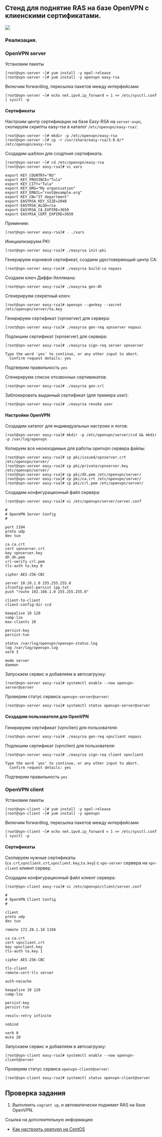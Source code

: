 ## Стенд для поднятие RAS на базе OpenVPN с клиенскими сертификатами.

![](topology.jpeg)

### Реализация.

### OpenVPN server

Установим пакеты
```
[root@vpn-server ~]# yum install -y epel-release
[root@vpn-server ~]# yum install -y openvpn easy-rsa
```

Включим forwarding, пересылка пакетов между интерфейсами
```
[root@vpn-server ~]# echo net.ipv4.ip_forward = 1 >> /etc/sysctl.conf | sysctl -p
```

#### Сертификаты

Настроим центр сертификации на базе Easy-RSA на `server-ovpn`, скопируем скрипты easy-rsa в каталог `/etc/openvpn/easy-rsa/`:
```
[root@vpn-server ~]# mkdir -p /etc/openvpn/easy-rsa
[root@vpn-server ~]# cp -r /usr/share/easy-rsa/3.0.8/* /etc/openvpn/easy-rsa
```

Создадим шаблон для создпния сертификата.
```
[root@vpn-server ~]# cd /etc/openvpn/easy-rsa
[root@vpn-server easy-rsa]# vi vars

export KEY_COUNTRY="RU"
export KEY_PROVINCE="Tula"
export KEY_CITY="Tula"
export KEY_ORG="My organisation"
export KEY_EMAIL="root@example.org"
export KEY_CN="IT department"
export EASYRSA_KEY_SIZE=2048
export EASYRSA_ALGO=rsa
export EASYRSA_CA_EXPIRE=3650
export EASYRSA_CERT_EXPIRE=3650
```

Применим:
```
[root@vpn-server easy-rsa]# . ./vars
```

Инициализируем PKI:
```
[root@vpn-server easy-rsa]# ./easyrsa init-pki
```

Генерируем корневой сертификат, создаем удостоверяющий центр CA:
```
[root@vpn-server easy-rsa]# ./easyrsa build-ca nopass
```

Создаем ключ Диффи-Хеллмана:
```
[root@vpn-server easy-rsa]# ./easyrsa gen-dh
```

Сгенерируем секретный ключ:
```
[root@vpn-server easy-rsa]# openvpn --genkey --secret /etc/openvpn/server/ta.key
```

Генирируем сертификат (vpnserver) для сервера:
```
[root@vpn-server easy-rsa]# ./easyrsa gen-req vpnserver nopass
```

Подпишим сертификат (vpnserver) для сервира:
```
[root@vpn-server easy-rsa]# ./easyrsa sign-req server vpnserver

Type the word 'yes' to continue, or any other input to abort.
  Confirm request details: yes
```
Подтверим правильность `yes`

Сгенерируем список отозвонных сертивикатов:
```
[root@vpn-server easy-rsa]# ./easyrsa gen-crl
```

Заблокировать выданный сертификат (для примера user):
```
[root@vpn-server easy-rsa]# ./easyrsa revoke user
```

#### Настройки OpenVPN

Создадим каталог для индивидуальных настроек и логов:
```
[root@vpn-server easy-rsa]# mkdir -p /etc/openvpn/server/ccd && mkdir -p /var/log/openvpn
```

Копируем все неоюходимые для работы openvpn сервера файлы:
```
[root@vpn-server easy-rsa]# cp pki/issued/vpnserver.crt /etc/openvpn/server/
[root@vpn-server easy-rsa]# cp pki/private/vpnserver.key /etc/openvpn/server/
[root@vpn-server easy-rsa]# cp pki/dh.pem /etc/openvpn/server/
[root@vpn-server easy-rsa]# cp pki/ca.crt /etc/openvpn/server/
[root@vpn-server easy-rsa]# cp pki/crl.pem /etc/openvpn/server/
```

Создадим конфигурационный файл сервера:
```
[root@vpn-server easy-rsa]# vi /etc/openvpn/server/server.conf

#
# OpenVPN Server Config
#

port 1194
proto udp
dev tun

ca ca.crt
cert vpnserver.crt
key vpnserver.key
dh dh.pem
crl-verify crl.pem
tls-auth ta.key 0

cipher AES-256-CBC

server 10.10.1.0 255.255.255.0
ifconfig-pool-persist ipp.txt
push "route 192.168.1.0 255.255.255.0"

client-to-client
client-config-dir ccd

keepalive 10 120
comp-lzo
max-clients 10

persist-key
persist-tun

status /var/log/openvpn/openvpn-status.log
log /var/log/openvpn.log
verb 3

mode server
daemon
```

Запускаем сервис и добавляем в автозагрузку:
```
[root@vpn-server easy-rsa]# systemctl enable --now openvpn-server@server
```

Проверим статус сервиса `openvpn-server@server`:
```
[root@vpn-server easy-rsa]# systemctl status openvpn-server@server
```

#### Создадим пользователя для OpenVPN

Генирируем сертификат (vpnclien) для пользователя:
```
[root@vpn-server easy-rsa]# ./easyrsa gen-req vpnclient nopass
```

Подпишим сертификат (vpnclien) для пользователя:
```
[root@vpn-server easy-rsa]# ./easyrsa sign-req client vpnclient

Type the word 'yes' to continue, or any other input to abort.
  Confirm request details: yes
```

Подтверим правильность `yes`

### OpenVPN client

Установим пакеты
```
[root@vpn-client ~]# yum install -y epel-release
[root@vpn-client ~]# yum install -y openvpn
```

Включим forwarding, пересылка пакетов между интерфейсами
```
[root@vpn-client ~]# echo net.ipv4.ip_forward = 1 >> /etc/sysctl.conf | sysctl -p
```

#### Сертификаты

Скопируем нужные сертификаты (`ca.crt`,`vpnclient.crt`,`vpnclient.key`,`ta.key`) с `vpn-server` сервера на `vpn-client` клиент сервер.

Создадим конфигурационный файл клиент сервера:
```
[root@vpn-client easy-rsa]# vi /etc/openvpn/client/server.conf

#
# OpenVPN Client Config
#

client
proto udp
dev tun

remote 172.20.1.10 1194

ca ca.crt
cert vpnclient.crt
key vpnclient.key
tls-auth ta.key 1

cipher AES-256-CBC

tls-client
remote-cert-tls server

auth-nocache

keepalive 10 120
comp-lzo

persist-key
persist-tun

resolv-retry infinite

nobind

verb 0
mute 20
```

Запускаем сервис и добавляем в автозагрузку:
```
[root@vpn-client easy-rsa]# systemctl enable --now openvpn-client@server
```

Проверим статус сервиса `openvpn-client@server`:
```
[root@vpn-client easy-rsa]# systemctl status openvpn-client@server
```

Проверка задания
----------------

1. Выполнить `vagrant up`, и автоматически поднимет RAS на базе OpenVPN.

Ссылка на дополнительную информацию
- [Как настроить openvpn на CentOS](https://serveradmin.ru/nastroyka-openvpn-na-centos/)
